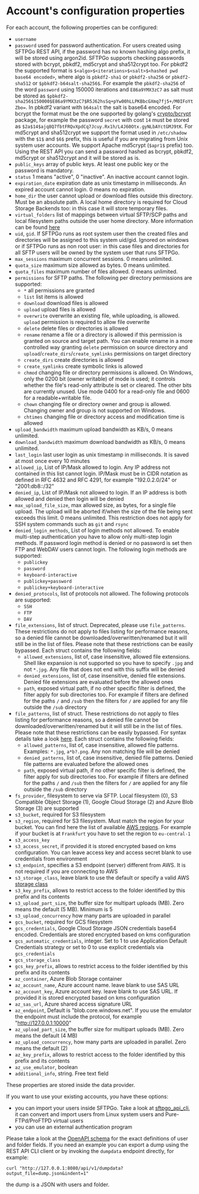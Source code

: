 # Account's configuration properties

For each account, the following properties can be configured:

- `username`
- `password` used for password authentication. For users created using SFTPGo REST API, if the password has no known hashing algo prefix, it will be stored using argon2id. SFTPGo supports checking passwords stored with bcrypt, pbkdf2, md5crypt and sha512crypt too. For pbkdf2 the supported format is `$<algo>$<iterations>$<salt>$<hashed pwd base64 encoded>`, where algo is `pbkdf2-sha1` or `pbkdf2-sha256` or `pbkdf2-sha512` or `$pbkdf2-b64salt-sha256$`. For example the `pbkdf2-sha256` of the word `password` using 150000 iterations and `E86a9YMX3zC7` as salt must be stored as `$pbkdf2-sha256$150000$E86a9YMX3zC7$R5J62hsSq+pYw00hLLPKBbcGXmq7fj5+/M0IFoYtZbo=`. In pbkdf2 variant with `b64salt` the salt is base64 encoded. For bcrypt the format must be the one supported by golang's [crypto/bcrypt](https://godoc.org/golang.org/x/crypto/bcrypt) package, for example the password `secret` with cost `14` must be stored as `$2a$14$ajq8Q7fbtFRQvXpdCq7Jcuy.Rx1h/L4J60Otx.gyNLbAYctGMJ9tK`. For md5crypt and sha512crypt we support the format used in `/etc/shadow` with the `$1$` and `$6$` prefix, this is useful if you are migrating from Unix system user accounts. We support Apache md5crypt (`$apr1$` prefix) too. Using the REST API you can send a password hashed as bcrypt, pbkdf2, md5crypt or sha512crypt and it will be stored as is.
- `public_keys` array of public keys. At least one public key or the password is mandatory.
- `status` 1 means "active", 0 "inactive". An inactive account cannot login.
- `expiration_date` expiration date as unix timestamp in milliseconds. An expired account cannot login. 0 means no expiration.
- `home_dir` the user cannot upload or download files outside this directory. Must be an absolute path. A local home directory is required for Cloud Storage Backends too: in this case it will store temporary files.
- `virtual_folders` list of mappings between virtual SFTP/SCP paths and local filesystem paths outside the user home directory. More information can be found [here](./virtual-folders.md)
- `uid`, `gid`. If SFTPGo runs as root system user then the created files and directories will be assigned to this system uid/gid. Ignored on windows or if SFTPGo runs as non root user: in this case files and directories for all SFTP users will be owned by the system user that runs SFTPGo.
- `max_sessions` maximum concurrent sessions. 0 means unlimited.
- `quota_size` maximum size allowed as bytes. 0 means unlimited.
- `quota_files` maximum number of files allowed. 0 means unlimited.
- `permissions` for SFTP paths. The following per directory permissions are supported:
  - `*` all permissions are granted
  - `list` list items is allowed
  - `download` download files is allowed
  - `upload` upload files is allowed
  - `overwrite` overwrite an existing file, while uploading, is allowed. `upload` permission is required to allow file overwrite
  - `delete` delete files or directories is allowed
  - `rename` rename a file or a directory is allowed if this permission is granted on source and target path. You can enable rename in a more controlled way granting `delete` permission on source directory and `upload`/`create_dirs`/`create_symlinks` permissions on target directory
  - `create_dirs` create directories is allowed
  - `create_symlinks` create symbolic links is allowed
  - `chmod` changing file or directory permissions is allowed. On Windows, only the 0200 bit (owner writable) of mode is used; it controls whether the file's read-only attribute is set or cleared. The other bits are currently unused. Use mode 0400 for a read-only file and 0600 for a readable+writable file.
  - `chown` changing file or directory owner and group is allowed. Changing owner and group is not supported on Windows.
  - `chtimes` changing file or directory access and modification time is allowed
- `upload_bandwidth` maximum upload bandwidth as KB/s, 0 means unlimited.
- `download_bandwidth` maximum download bandwidth as KB/s, 0 means unlimited.
- `last_login` last user login as unix timestamp in milliseconds. It is saved at most once every 10 minutes
- `allowed_ip`, List of IP/Mask allowed to login. Any IP address not contained in this list cannot login. IP/Mask must be in CIDR notation as defined in RFC 4632 and RFC 4291, for example "192.0.2.0/24" or "2001:db8::/32"
- `denied_ip`, List of IP/Mask not allowed to login. If an IP address is both allowed and denied then login will be denied
- `max_upload_file_size`, max allowed size, as bytes, for a single file upload. The upload will be aborted if/when the size of the file being sent exceeds this limit. 0 means unlimited. This restriction does not apply for SSH system commands such as `git` and `rsync`
- `denied_login_methods`, List of login methods not allowed. To enable multi-step authentication you have to allow only multi-step login methods. If password login method is denied or no password is set then FTP and WebDAV users cannot login. The following login methods are supported:
  - `publickey`
  - `password`
  - `keyboard-interactive`
  - `publickey+password`
  - `publickey+keyboard-interactive`
- `denied_protocols`, list of protocols not allowed. The following protocols are supported:
  - `SSH`
  - `FTP`
  - `DAV`
- `file_extensions`, list of struct. Deprecated, please use `file_patterns`. These restrictions do not apply to files listing for performance reasons, so a denied file cannot be downloaded/overwritten/renamed but it will still be in the list of files. Please note that these restrictions can be easily bypassed. Each struct contains the following fields:
  - `allowed_extensions`, list of, case insensitive, allowed file extensions. Shell like expansion is not supported so you have to specify `.jpg` and not `*.jpg`. Any file that does not end with this suffix will be denied
  - `denied_extensions`, list of, case insensitive, denied file extensions. Denied file extensions are evaluated before the allowed ones
  - `path`, exposed virtual path, if no other specific filter is defined, the filter apply for sub directories too. For example if filters are defined for the paths `/` and `/sub` then the filters for `/` are applied for any file outside the `/sub` directory
- `file_patterns`, list of struct. These restrictions do not apply to files listing for performance reasons, so a denied file cannot be downloaded/overwritten/renamed but it will still be in the list of files. Please note that these restrictions can be easily bypassed. For syntax details take a look [here](https://golang.org/pkg/path/#Match). Each struct contains the following fields:
  - `allowed_patterns`, list of, case insensitive, allowed file patterns. Examples: `*.jpg`, `a*b?.png`. Any non matching file will be denied
  - `denied_patterns`, list of, case insensitive, denied file patterns. Denied file patterns are evaluated before the allowed ones
  - `path`, exposed virtual path, if no other specific filter is defined, the filter apply for sub directories too. For example if filters are defined for the paths `/` and `/sub` then the filters for `/` are applied for any file outside the `/sub` directory
- `fs_provider`, filesystem to serve via SFTP. Local filesystem (0), S3 Compatible Object Storage (1), Google Cloud Storage (2) and Azure Blob Storage (3) are supported
- `s3_bucket`, required for S3 filesystem
- `s3_region`, required for S3 filesystem. Must match the region for your bucket. You can find here the list of available [AWS regions](https://docs.aws.amazon.com/AWSEC2/latest/UserGuide/using-regions-availability-zones.html#concepts-available-regions). For example if your bucket is at `Frankfurt` you have to set the region to `eu-central-1`
- `s3_access_key`
- `s3_access_secret`, if provided it is stored encrypted based on kms configuration. You can leave access key and access secret blank to use credentials from environment
- `s3_endpoint`, specifies a S3 endpoint (server) different from AWS. It is not required if you are connecting to AWS
- `s3_storage_class`, leave blank to use the default or specify a valid AWS [storage class](https://docs.aws.amazon.com/AmazonS3/latest/dev/storage-class-intro.html)
- `s3_key_prefix`, allows to restrict access to the folder identified by this prefix and its contents
- `s3_upload_part_size`, the buffer size for multipart uploads (MB). Zero means the default (5 MB). Minimum is 5
- `s3_upload_concurrency` how many parts are uploaded in parallel
- `gcs_bucket`, required for GCS filesystem
- `gcs_credentials`, Google Cloud Storage JSON credentials base64 encoded. Credentials are stored encrypted based on kms configuration
- `gcs_automatic_credentials`, integer. Set to 1 to use Application Default Credentials strategy or set to 0 to use explicit credentials via `gcs_credentials`
- `gcs_storage_class`
- `gcs_key_prefix`, allows to restrict access to the folder identified by this prefix and its contents
- `az_container`, Azure Blob Storage container
- `az_account_name`, Azure account name. leave blank to use SAS URL
- `az_account_key`, Azure account key. leave blank to use SAS URL. If provided it is stored encrypted based on kms configuration
- `az_sas_url`, Azure shared access signature URL
- `az_endpoint`, Default is "blob.core.windows.net". If you use the emulator the endpoint must include the protocol, for example "http://127.0.0.1:10000"
- `az_upload_part_size`, the buffer size for multipart uploads (MB). Zero means the default (4 MB)
- `az_upload_concurrency`,  how many parts are uploaded in parallel. Zero means the default (2)
- `az_key_prefix`,  allows to restrict access to the folder identified by this prefix and its contents
- `az_use_emulator`, boolean
- `additional_info`, string. Free text field

These properties are stored inside the data provider.

If you want to use your existing accounts, you have these options:

- you can import your users inside SFTPGo. Take a look at [sftpgo_api_cli](../examples/rest-api-cli#convert-users-from-other-stores "SFTPGo API CLI example"), it can convert and import users from Linux system users and Pure-FTPd/ProFTPD virtual users
- you can use an external authentication program

Please take a look at the [OpenAPI schema](../httpd/schema/openapi.yaml) for the exact definitions of user and folder fields.
If you need an example you can export a dump using the REST API CLI client or by invoking the `dumpdata` endpoint directly, for example:

```shell
curl "http://127.0.0.1:8080/api/v1/dumpdata?output_file=dump.json&indent=1"
```

the dump is a JSON with users and folder.
